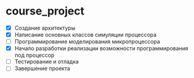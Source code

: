 # course_project
- [X] Создание архитектуры 
- [X] Написание основных классов симуляции процессора 
- [ ] Программирование моделирования микропроцессора 
- [X] Начало разработки реализации возможности программирования под процессор 
- [ ] Тестирование и отладка 
- [ ] Завершение проекта 
